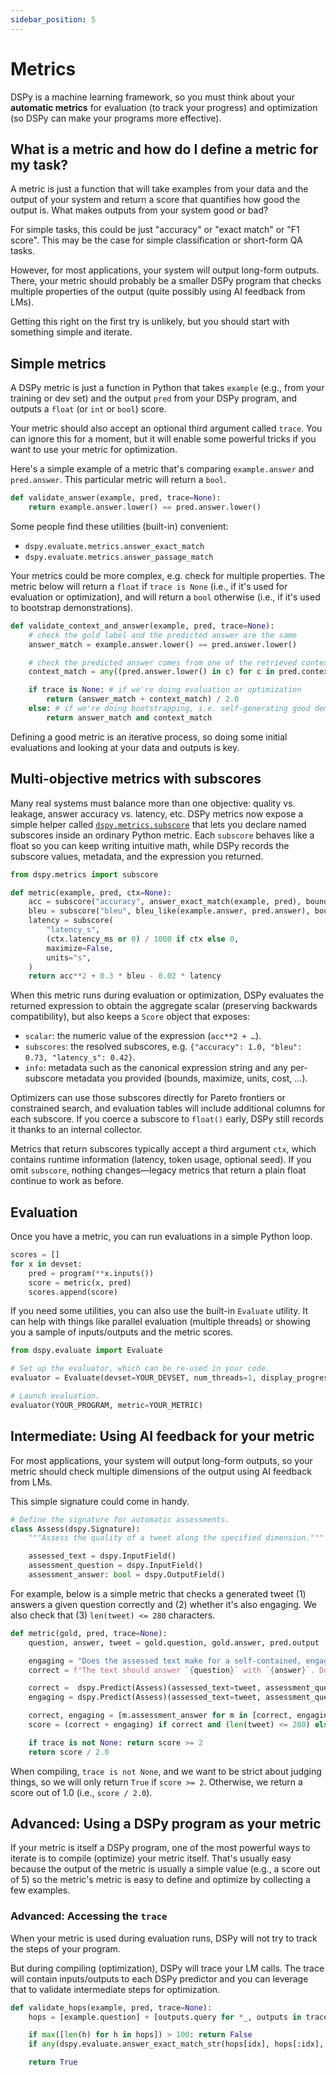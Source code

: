 ```yaml
---
sidebar_position: 5
---
```


# Metrics

DSPy is a machine learning framework, so you must think about your **automatic metrics** for evaluation (to track your progress) and optimization (so DSPy can make your programs more effective).

## What is a metric and how do I define a metric for my task?

A metric is just a function that will take examples from your data and the output of your system and return a score that quantifies how good the output is. What makes outputs from your system good or bad?

For simple tasks, this could be just "accuracy" or "exact match" or "F1 score". This may be the case for simple classification or short-form QA tasks.

However, for most applications, your system will output long-form outputs. There, your metric should probably be a smaller DSPy program that checks multiple properties of the output (quite possibly using AI feedback from LMs).

Getting this right on the first try is unlikely, but you should start with something simple and iterate.

## Simple metrics

A DSPy metric is just a function in Python that takes `example` (e.g., from your training or dev set) and the output `pred` from your DSPy program, and outputs a `float` (or `int` or `bool`) score.

Your metric should also accept an optional third argument called `trace`. You can ignore this for a moment, but it will enable some powerful tricks if you want to use your metric for optimization.

Here's a simple example of a metric that's comparing `example.answer` and `pred.answer`. This particular metric will return a `bool`.

```python
def validate_answer(example, pred, trace=None):
    return example.answer.lower() == pred.answer.lower()
```

Some people find these utilities (built-in) convenient:

- `dspy.evaluate.metrics.answer_exact_match`
- `dspy.evaluate.metrics.answer_passage_match`

Your metrics could be more complex, e.g. check for multiple properties. The metric below will return a `float` if `trace is None` (i.e., if it's used for evaluation or optimization), and will return a `bool` otherwise (i.e., if it's used to bootstrap demonstrations).

```python
def validate_context_and_answer(example, pred, trace=None):
    # check the gold label and the predicted answer are the same
    answer_match = example.answer.lower() == pred.answer.lower()

    # check the predicted answer comes from one of the retrieved contexts
    context_match = any((pred.answer.lower() in c) for c in pred.context)

    if trace is None: # if we're doing evaluation or optimization
        return (answer_match + context_match) / 2.0
    else: # if we're doing bootstrapping, i.e. self-generating good demonstrations of each step
        return answer_match and context_match
```

Defining a good metric is an iterative process, so doing some initial evaluations and looking at your data and outputs is key.

## Multi-objective metrics with subscores

Many real systems must balance more than one objective: quality vs. leakage, answer accuracy vs. latency, etc. DSPy metrics now expose a simple helper called [`dspy.metrics.subscore`](../../api/index.md) that lets you declare named subscores inside an ordinary Python metric. Each `subscore` behaves like a float so you can keep writing intuitive math, while DSPy records the subscore values, metadata, and the expression you returned.

```python
from dspy.metrics import subscore

def metric(example, pred, ctx=None):
    acc = subscore("accuracy", answer_exact_match(example, pred), bounds=(0, 1))
    bleu = subscore("bleu", bleu_like(example.answer, pred.answer), bounds=(0, 1))
    latency = subscore(
        "latency_s",
        (ctx.latency_ms or 0) / 1000 if ctx else 0,
        maximize=False,
        units="s",
    )
    return acc**2 + 0.3 * bleu - 0.02 * latency
```

When this metric runs during evaluation or optimization, DSPy evaluates the returned expression to obtain the aggregate scalar (preserving backwards compatibility), but also keeps a `Score` object that exposes:

- `scalar`: the numeric value of the expression (`acc**2 + …`).
- `subscores`: the resolved subscores, e.g. `{"accuracy": 1.0, "bleu": 0.73, "latency_s": 0.42}`.
- `info`: metadata such as the canonical expression string and any per-subscore metadata you provided (bounds, maximize, units, cost, …).

Optimizers can use those subscores directly for Pareto frontiers or constrained search, and evaluation tables will include additional columns for each subscore. If you coerce a subscore to `float()` early, DSPy still records it thanks to an internal collector.

Metrics that return subscores typically accept a third argument `ctx`, which contains runtime information (latency, token usage, optional seed). If you omit `subscore`, nothing changes—legacy metrics that return a plain float continue to work as before.

## Evaluation

Once you have a metric, you can run evaluations in a simple Python loop.

```python
scores = []
for x in devset:
    pred = program(**x.inputs())
    score = metric(x, pred)
    scores.append(score)
```

If you need some utilities, you can also use the built-in `Evaluate` utility. It can help with things like parallel evaluation (multiple threads) or showing you a sample of inputs/outputs and the metric scores.

```python
from dspy.evaluate import Evaluate

# Set up the evaluator, which can be re-used in your code.
evaluator = Evaluate(devset=YOUR_DEVSET, num_threads=1, display_progress=True, display_table=5)

# Launch evaluation.
evaluator(YOUR_PROGRAM, metric=YOUR_METRIC)
```

## Intermediate: Using AI feedback for your metric

For most applications, your system will output long-form outputs, so your metric should check multiple dimensions of the output using AI feedback from LMs.

This simple signature could come in handy.

```python
# Define the signature for automatic assessments.
class Assess(dspy.Signature):
    """Assess the quality of a tweet along the specified dimension."""

    assessed_text = dspy.InputField()
    assessment_question = dspy.InputField()
    assessment_answer: bool = dspy.OutputField()
```

For example, below is a simple metric that checks a generated tweet (1) answers a given question correctly and (2) whether it's also engaging. We also check that (3) `len(tweet) <= 280` characters.

```python
def metric(gold, pred, trace=None):
    question, answer, tweet = gold.question, gold.answer, pred.output

    engaging = "Does the assessed text make for a self-contained, engaging tweet?"
    correct = f"The text should answer `{question}` with `{answer}`. Does the assessed text contain this answer?"

    correct =  dspy.Predict(Assess)(assessed_text=tweet, assessment_question=correct)
    engaging = dspy.Predict(Assess)(assessed_text=tweet, assessment_question=engaging)

    correct, engaging = [m.assessment_answer for m in [correct, engaging]]
    score = (correct + engaging) if correct and (len(tweet) <= 280) else 0

    if trace is not None: return score >= 2
    return score / 2.0
```

When compiling, `trace is not None`, and we want to be strict about judging things, so we will only return `True` if `score >= 2`. Otherwise, we return a score out of 1.0 (i.e., `score / 2.0`).

## Advanced: Using a DSPy program as your metric

If your metric is itself a DSPy program, one of the most powerful ways to iterate is to compile (optimize) your metric itself. That's usually easy because the output of the metric is usually a simple value (e.g., a score out of 5) so the metric's metric is easy to define and optimize by collecting a few examples.

### Advanced: Accessing the `trace`

When your metric is used during evaluation runs, DSPy will not try to track the steps of your program.

But during compiling (optimization), DSPy will trace your LM calls. The trace will contain inputs/outputs to each DSPy predictor and you can leverage that to validate intermediate steps for optimization.

```python
def validate_hops(example, pred, trace=None):
    hops = [example.question] + [outputs.query for *_, outputs in trace if 'query' in outputs]

    if max([len(h) for h in hops]) > 100: return False
    if any(dspy.evaluate.answer_exact_match_str(hops[idx], hops[:idx], frac=0.8) for idx in range(2, len(hops))): return False

    return True
```
